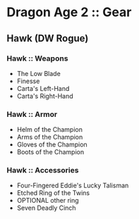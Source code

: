 # Dragon Age 2 :: Gear

## Hawk (DW Rogue)

### Hawk :: Weapons

- The Low Blade
- Finesse
- Carta's Left-Hand
- Carta's Right-Hand

### Hawk :: Armor

- Helm of the Champion
- Arms of the Champion
- Gloves of the Champion
- Boots of the Champion

### Hawk :: Accessories

- Four-Fingered Eddie's Lucky Talisman
- Etched Ring of the Twins
- OPTIONAL other ring
- Seven Deadly Cinch
